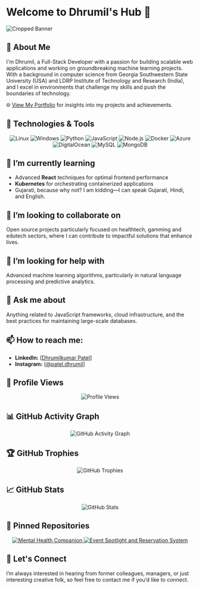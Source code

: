 
# Welcome to Dhrumil's Hub 👋
![Cropped Banner](https://github.com/dhrumilp12/dhrumilp12/assets/123137675/da9956d0-11e8-4c06-8960-5133ecc6059e)
## 🚀 About Me
I'm Dhrumil, a Full-Stack Developer with a passion for building scalable web applications and working on groundbreaking machine learning projects. With a background in computer science from Georgia Southwestern State University (USA) and LDRP Institute of Technology and Research (India), and I excel in environments that challenge my skills and push the boundaries of technology.

🌐 [View My Portfolio](https://dhrumil-patel.onrender.com/) for insights into my projects and achievements.


## 🔧 Technologies & Tools
<p align="center">
  <img src="https://img.shields.io/badge/OS-Linux-FCC624?style=for-the-badge&logo=linux&logoColor=black" alt="Linux"/>
  <img src="https://img.shields.io/badge/OS-Windows-0078D6?style=for-the-badge&logo=windows&logoColor=white" alt="Windows"/>
  <img src="https://img.shields.io/badge/Code-Python-3776AB?style=for-the-badge&logo=python&logoColor=white" alt="Python"/>
  <img src="https://img.shields.io/badge/Code-JavaScript-F7DF1E?style=for-the-badge&logo=javascript&logoColor=black" alt="JavaScript"/>
  <img src="https://img.shields.io/badge/Code-Node.js-339933?style=for-the-badge&logo=node.js&logoColor=white" alt="Node.js"/>
  <img src="https://img.shields.io/badge/Tools-Docker-2496ED?style=for-the-badge&logo=docker&logoColor=white" alt="Docker"/>
  <img src="https://img.shields.io/badge/Cloud-Azure-0089D6?style=for-the-badge&logo=microsoft-azure&logoColor=white" alt="Azure"/>
  <img src="https://img.shields.io/badge/Cloud-DigitalOcean-0080FF?style=for-the-badge&logo=digitalocean&logoColor=white" alt="DigitalOcean"/>
  <img src="https://img.shields.io/badge/Database-MySQL-4479A1?style=for-the-badge&logo=mysql&logoColor=white" alt="MySQL"/>
  <img src="https://img.shields.io/badge/Database-MongoDB-47A248?style=for-the-badge&logo=mongodb&logoColor=white" alt="MongoDB"/>
</p>



## 🌱 I’m currently learning
- Advanced **React** techniques for optimal frontend performance
- **Kubernetes** for orchestrating containerized applications
- Gujarati, because why not? I am kidding—I can speak Gujarati, Hindi, and English.

## 👯 I’m looking to collaborate on
Open source projects particularly focused on healthtech, gamming and edutech sectors, where I can contribute to impactful solutions that enhance lives.

## 🤔 I’m looking for help with
Advanced machine learning algorithms, particularly in natural language processing and predictive analytics.

## 💬 Ask me about
Anything related to JavaScript frameworks, cloud infrastructure, and the best practices for maintaining large-scale databases.

## 📫 How to reach me:
- **LinkedIn:** [[Dhrumilkumar Patel](https://www.linkedin.com/in/dhrumil-patel2002/)]
- **Instagram:** [[@patel.dhrumil](https://instagram.com/patel.dhrumil)]


## 👀 Profile Views
<p align="center">
  <img src="https://visitor-badge.laobi.icu/badge?page_id=dhrumilp12.dhrumilp12" alt="Profile Views"/>
</p>

## 📊 GitHub Activity Graph
<p align="center">
  <img src="https://activity-graph.herokuapp.com/graph?username=dhrumilp12&theme=xcode" alt="GitHub Activity Graph"/>
</p>


## 🏆 GitHub Trophies
<p align="center"> <!-- Center align trophies -->
  <img src="https://github-profile-trophy.vercel.app/?username=dhrumilp12&theme=nord&column=7" alt="GitHub Trophies"/>
</p>


## 📈 GitHub Stats
<p align="center">
  <img src="https://github-readme-stats.vercel.app/api?username=dhrumilp12&show_icons=true&theme=algolia" alt="GitHub Stats"/>
</p>


## 📌 Pinned Repositories
<p align="center">
  <a href="https://github.com/dhrumilp12/Mental-Health-Companion">
    <img src="https://github-readme-stats.vercel.app/api/pin/?username=dhrumilp12&repo=Mental-Health-Companion&theme=nightowl" alt="Mental Health Companion"/>
  </a>
  <a href="https://github.com/dhrumilp12/DevPostGsw-main">
    <img src="https://github-readme-stats.vercel.app/api/pin/?username=dhrumilp12&repo=DevPostGsw-main&theme=nightowl" alt="Event Spotlight and Reservation System"/>
  </a>
</p>




## 🤝 Let's Connect
I’m always interested in hearing from former colleagues, managers, or just interesting creative folk, so feel free to contact me if you’d like to connect.
